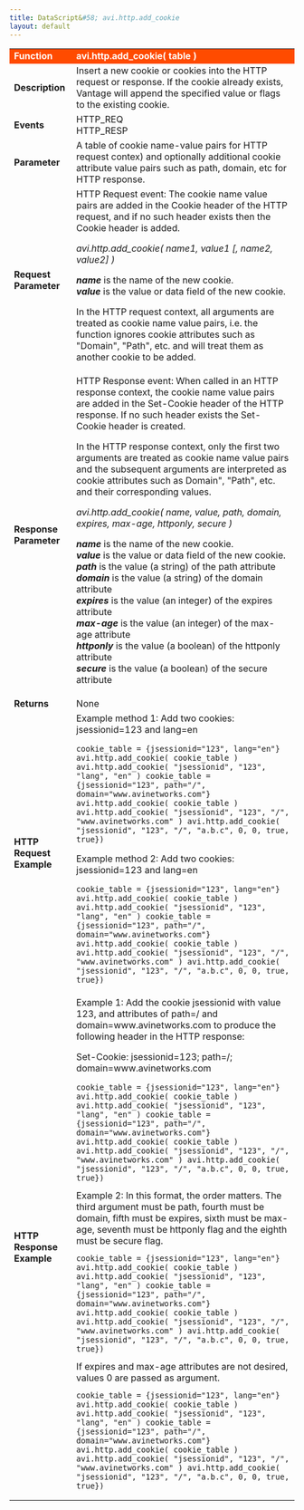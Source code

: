 ```yaml
---
title: DataScript&#58; avi.http.add_cookie
layout: default
---
```

<table class="table table-hover"> 
 <tbody> 
  <tr bgcolor="ff4b00"> 
   <td width="100"> <font size="3" color="white"><strong>Function</strong></font> </td> 
   <td width="600"><font color="white"><b>avi.http.add_cookie( table )</b></font></td> 
  </tr> 
  <tr> 
   <td width="100"> <font size="3"><strong>Description</strong></font> </td> 
   <td width="600">Insert a new cookie or cookies into the HTTP request or response. If the cookie already exists, Vantage will append the specified value or flags to the existing cookie.</td> 
  </tr> 
  <tr> 
   <td width="100"> <font size="3"><strong>Events</strong></font> </td> 
   <td width="600">HTTP_REQ<br> HTTP_RESP</td> 
  </tr> 
  <tr> 
   <td width="100"> <font size="3"><strong>Parameter</strong></font> </td> 
   <td width="600">A table of cookie name-value pairs for HTTP request contex) and optionally additional cookie attribute value pairs such as path, domain, etc for HTTP response.</td> 
  </tr> 
  <tr> 
   <td width="100"> <font size="3"><strong>Request Parameter</strong></font> </td> 
   <td width="600">HTTP Request event:  The cookie name value pairs are added in the Cookie header of the HTTP request, and if no such header exists then the Cookie header is added.<p></p> <p><em>avi.http.add_cookie( name1, value1 [, name2, value2] )</em></p> <p><strong><em>name</em></strong> is the name of the new cookie.<br> <strong><em>value</em></strong> is the value or data field of the new cookie.</p> <p>In the HTTP request context, all arguments are treated as cookie name value pairs, i.e. the function ignores cookie attributes such as "Domain", "Path", etc. and will treat them as another cookie to be added.</p></td> 
  </tr> 
  <tr> 
   <td width="100"> <font size="3"><strong>Response Parameter</strong></font> </td> 
   <td width="600">HTTP Response event:  When called in an HTTP response context, the cookie name value pairs are added in the Set-Cookie header of the HTTP response. If no such header exists the Set-Cookie header is created.<p></p> <p>In the HTTP response context, only the first two arguments are treated as cookie name value pairs and the subsequent arguments are interpreted as cookie attributes such as Domain",  "Path", etc. and their corresponding values.</p> <p><em>avi.http.add_cookie( name, value, path, domain, expires, max-age, httponly, secure )</em></p> <p><em><strong>name</strong></em> is the name of the new cookie.<br> <strong><em>value</em></strong> is the value or data field of the new cookie.<br> <strong><em>path</em></strong> is the value (a string) of the path attribute<br> <strong><em>domain</em></strong> is the value (a string) of the domain attribute<br> <strong><em>expires</em></strong> is the value (an integer) of the expires attribute<br> <strong><em>max-age</em></strong> is the value (an integer) of the max-age attribute<br> <strong><em>httponly</em></strong> is the value (a boolean) of the httponly attribute<br> <strong><em>secure</em></strong> is the value (a boolean) of the secure attribute</p></td> 
  </tr> 
  <tr> 
   <td width="100"> <font size="3"><strong>Returns</strong></font> </td> 
   <td width="600">None</td> 
  </tr> 
  <tr> 
   <td width="100"> <font size="3"><strong>HTTP Request Example</strong></font> </td> 
   <td width="600">Example method 1:  Add two cookies: jsessionid=123 and lang=en<p></p> 
    <!-- Crayon Syntax Highlighter v2.7.1 --> <pre><code class="language-lua">cookie_table = {jsessionid="123", lang="en"}
avi.http.add_cookie( cookie_table ) avi.http.add_cookie( "jsessionid", "123", "lang", "en" ) cookie_table = {jsessionid="123", path="/", domain="www.avinetworks.com"}
avi.http.add_cookie( cookie_table ) avi.http.add_cookie( "jsessionid", "123", "/", "www.avinetworks.com" ) avi.http.add_cookie( "jsessionid", "123", "/", "a.b.c", 0, 0, true, true})</code></pre> 
    <!-- [Format Time: 0.0023 seconds] --> <p> Example method 2:  Add two cookies: jsessionid=123 and lang=en</p> 
    <!-- Crayon Syntax Highlighter v2.7.1 --> <pre><code class="language-lua">cookie_table = {jsessionid="123", lang="en"}
avi.http.add_cookie( cookie_table ) avi.http.add_cookie( "jsessionid", "123", "lang", "en" ) cookie_table = {jsessionid="123", path="/", domain="www.avinetworks.com"}
avi.http.add_cookie( cookie_table ) avi.http.add_cookie( "jsessionid", "123", "/", "www.avinetworks.com" ) avi.http.add_cookie( "jsessionid", "123", "/", "a.b.c", 0, 0, true, true})</code></pre> 
    <!-- [Format Time: 0.0015 seconds] --> <p> </p></td> 
  </tr> 
  <tr> 
   <td width="100"> <font size="3"><strong>HTTP Response Example</strong></font> </td> 
   <td width="600">Example 1:  Add the cookie jsessionid with value 123, and attributes of path=/ and domain=www.avinetworks.com to produce the following header in the HTTP response:<p></p> <p>Set-Cookie: jsessionid=123; path=/; domain=www.avinetworks.com<br> 
     <!-- Crayon Syntax Highlighter v2.7.1 --> </p><pre><code class="language-lua">cookie_table = {jsessionid="123", lang="en"}
avi.http.add_cookie( cookie_table ) avi.http.add_cookie( "jsessionid", "123", "lang", "en" ) cookie_table = {jsessionid="123", path="/", domain="www.avinetworks.com"}
avi.http.add_cookie( cookie_table ) avi.http.add_cookie( "jsessionid", "123", "/", "www.avinetworks.com" ) avi.http.add_cookie( "jsessionid", "123", "/", "a.b.c", 0, 0, true, true})</code></pre> 
    <!-- [Format Time: 0.0024 seconds] --> <span style="font-weight: 400;">Example 2:  In this format, the order matters. The third argument must be path, fourth must be domain, fifth must be expires, sixth must be max-age, seventh must be httponly flag and the eighth must be secure flag.<br> 
     <!-- Crayon Syntax Highlighter v2.7.1 --> <pre><code class="language-lua">cookie_table = {jsessionid="123", lang="en"}
avi.http.add_cookie( cookie_table ) avi.http.add_cookie( "jsessionid", "123", "lang", "en" ) cookie_table = {jsessionid="123", path="/", domain="www.avinetworks.com"}
avi.http.add_cookie( cookie_table ) avi.http.add_cookie( "jsessionid", "123", "/", "www.avinetworks.com" ) avi.http.add_cookie( "jsessionid", "123", "/", "a.b.c", 0, 0, true, true})</code></pre> 
     <!-- [Format Time: 0.0013 seconds] --> <span style="font-weight: 400;">If expires and max-age attributes are not desired, values 0 are passed as argument.<br> 
      <!-- Crayon Syntax Highlighter v2.7.1 --> <pre><code class="language-lua">cookie_table = {jsessionid="123", lang="en"}
avi.http.add_cookie( cookie_table ) avi.http.add_cookie( "jsessionid", "123", "lang", "en" ) cookie_table = {jsessionid="123", path="/", domain="www.avinetworks.com"}
avi.http.add_cookie( cookie_table ) avi.http.add_cookie( "jsessionid", "123", "/", "www.avinetworks.com" ) avi.http.add_cookie( "jsessionid", "123", "/", "a.b.c", 0, 0, true, true})</code></pre> 
      <!-- [Format Time: 0.0023 seconds] --> </span></span></td> 
  </tr> 
 </tbody> 
</table>